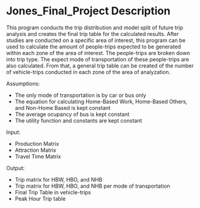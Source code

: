 # Jones_Final_Project Description 

This program conducts the trip distribution and model split of future trip analysis and creates the final trip table for the calculated results. After studies are conducted on a specific area of interest, this program can be used to calculate the amount of people-trips expected to be generated within each zone of the area of interest. The people-trips are broken down into trip type. The expect mode of transportation of these people-trips are also calculated. From that, a general trip table can be created of the number of vehicle-trips conducted in each zone of the area of analyzation.

Assumptions:
* The only mode of transportation is by car or bus only
* The equation for calculating Home-Based Work, Home-Based Others, and Non-Home Based is kept constant
* The average ocupancy of bus is kept constant
* The utility function and constants are kept constant

Input:
* Production Matrix
* Attraction Matrix
* Travel Time Matrix

Output:
* Trip matrix for HBW, HBO, and NHB
* Trip matrix for HBW, HBO, and NHB per mode of transportation
* Final Trip Table in vehicle-trips
* Peak Hour Trip table

